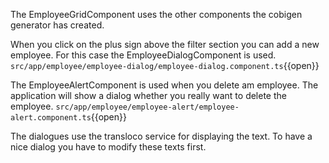 The EmployeeGridComponent uses the other components the cobigen generator has created.

When you click on the plus sign above the filter section you can add a new employee. For this case the EmployeeDialogComponent is used.
`src/app/employee/employee-dialog/employee-dialog.component.ts`{{open}}

The EmployeeAlertComponent is used when you delete am employee. The application will show a dialog whether you really want to delete the employee.
`src/app/employee/employee-alert/employee-alert.component.ts`{{open}}

The dialogues use the transloco service for displaying the text. To have a nice dialog you have to modify these texts first.
